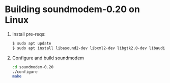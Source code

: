 # Building soundmodem-0.20 on Linux

1. Install pre-reqs:
	
	```bash
	$ sudo apt update
	$ sudo apt install libasound2-dev libxml2-dev libgtk2.0-dev libaudiofile-dev autoconf
	```

2. Configure and build soundmodem

	```bash
	cd soundmodem-0.20
	./configure
	make
	```
